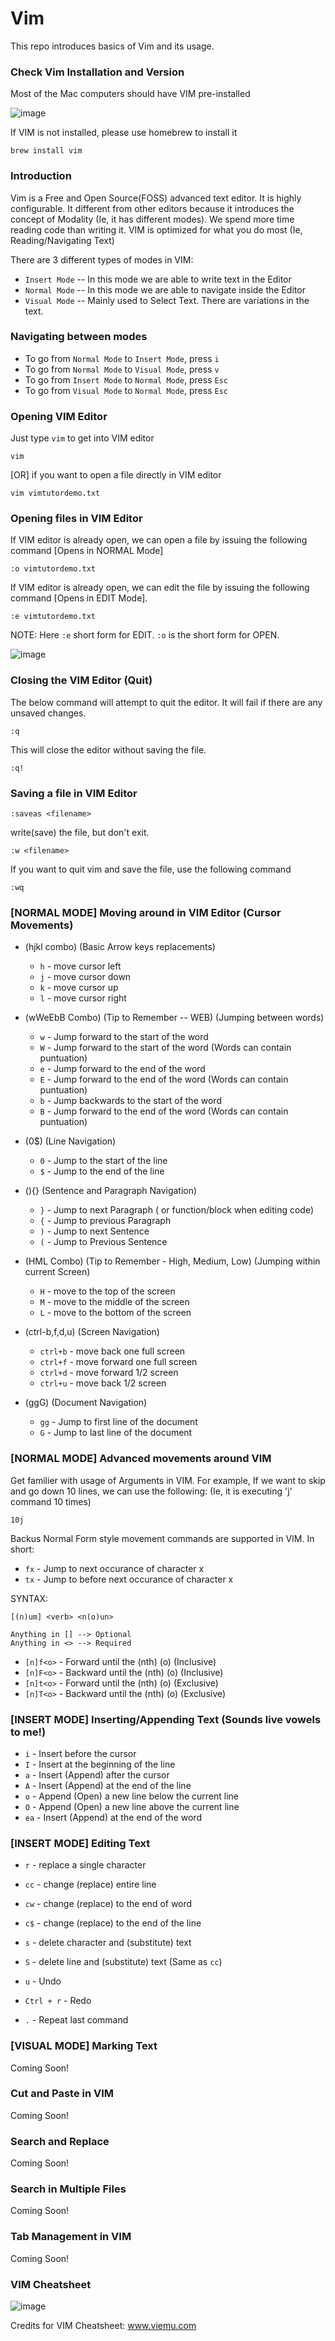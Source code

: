# Vim
This repo introduces basics of Vim and its usage.

### Check Vim Installation and Version

Most of the Mac computers should have VIM pre-installed

![image](https://user-images.githubusercontent.com/2145211/48574771-06d7f480-e8de-11e8-8294-f3fda37adeea.png)

If VIM is not installed, please use homebrew to install it

```
brew install vim
```

### Introduction

Vim is a Free and Open Source(FOSS) advanced text editor. It is highly configurable.
It different from other editors because it introduces the concept of Modality (Ie, it has different modes).
We spend more time reading code than writing it. VIM is optimized for what you do most (Ie, Reading/Navigating Text)

There are 3 different types of modes in VIM:

* `Insert Mode` -- In this mode we are able to write text in the Editor
* `Normal Mode` -- In this mode we are able to navigate inside the Editor
* `Visual Mode` -- Mainly used to Select Text. There are variations in the text.  

### Navigating between modes

* To go from `Normal Mode` to `Insert Mode`, press `i`
* To go from `Normal Mode` to `Visual Mode`, press `v`
* To go from `Insert Mode` to `Normal Mode`, press `Esc`
* To go from `Visual Mode` to `Normal Mode`, press `Esc`

### Opening VIM Editor

Just type `vim` to get into VIM editor

```
vim
```

[OR] if you want to open a file directly in VIM editor

```
vim vimtutordemo.txt
```

### Opening files in VIM Editor

If VIM editor is already open, we can open a file by issuing the following command [Opens in NORMAL Mode]

```
:o vimtutordemo.txt
```

If VIM editor is already open, we can edit the file by issuing the following command [Opens in EDIT Mode].

```
:e vimtutordemo.txt
```

NOTE: Here `:e` short form for EDIT. `:o` is the short form for OPEN.

![image](https://user-images.githubusercontent.com/2145211/48583941-7a85fb80-e8f6-11e8-8be9-348b5d7b0de8.png)


### Closing the VIM Editor (Quit)

The below command will attempt to quit the editor. It will fail if there are any unsaved changes.
```
:q
```

This will close the editor without saving the file.
```
:q! 
```

### Saving a file in VIM Editor

```
:saveas <filename>
```

write(save) the file, but don't exit.
```
:w <filename>
```

If you want to quit vim and save the file, use the following command 
```
:wq
```

### [NORMAL MODE] Moving around in VIM Editor (Cursor Movements) 

* (hjkl combo) (Basic Arrow keys replacements)
  * `h` - move cursor left
  * `j` - move cursor down
  * `k` - move cursor up
  * `l` - move cursor right

* (wWeEbB Combo) (Tip to Remember -- WEB) (Jumping between words)
  * `w` - Jump forward to the start of the word
  * `W` - Jump forward to the start of the word (Words can contain puntuation)
  * `e` - Jump forward to the end of the word
  * `E` - Jump forward to the end of the word (Words can contain puntuation)
  * `b` - Jump backwards to the start of the word
  * `B` - Jump forward to the end of the word (Words can contain puntuation)
  
* (0$) (Line Navigation)
  * `0` - Jump to the start of the line
  * `$` - Jump to the end of the line
  
* (){} (Sentence and Paragraph Navigation)
  * `}` - Jump to next Paragraph ( or function/block when editing code)
  * `{` - Jump to previous Paragraph
  * `)` - Jump to next Sentence
  * `(` - Jump to Previous Sentence

* (HML Combo) (Tip to Remember - High, Medium, Low) (Jumping within current Screen)
  * `H` - move to the top of the screen
  * `M` - move to the middle of the screen
  * `L` - move to the bottom of the screen
  
* (ctrl-b,f,d,u) (Screen Navigation)
  * `ctrl+b` - move back one full screen
  * `ctrl+f` - move forward one full screen
  * `ctrl+d` - move forward 1/2 screen
  * `ctrl+u` - move back 1/2 screen

* (ggG) (Document Navigation)
  * `gg` - Jump to first line of the document
  * `G` - Jump to last line of the document

### [NORMAL MODE] Advanced movements around VIM 

Get familier with usage of Arguments in VIM. For example,
If we want to skip and go down 10 lines, we can use the following: (Ie, it is executing 'j' command 10 times)

```
10j
```

Backus Normal Form style movement commands are supported in VIM.
In short:

* `fx` - Jump to next occurance of character x
* `tx` - Jump to before next occurance of character x

SYNTAX:
```
[(n)um] <verb> <n(o)un>

Anything in [] --> Optional
Anything in <> --> Required
```

* `[n]f<o>` - Forward until the (nth) (o) (Inclusive)
* `[n]F<o>` - Backward until the (nth) (o) (Inclusive)
* `[n]t<o>` - Forward until the (nth) (o) (Exclusive)
* `[n]T<o>` - Backward until the (nth) (o) (Exclusive)


### [INSERT MODE] Inserting/Appending Text (Sounds live vowels to me!)

* `i` - Insert before the cursor
* `I` - Insert at the beginning of the line
* `a` - Insert (Append) after the cursor
* `A` - Insert (Append) at the end of the line
* `o` - Append (Open) a new line below the current line
* `O` - Append (Open) a new line above the current line
* `ea` - Insert (Append) at the end of the word

### [INSERT MODE] Editing Text 

* `r` - replace a single character
* `cc` - change (replace) entire line
* `cw` - change (replace) to the end of word
* `c$` - change (replace) to the end of the line
* `s` - delete character and (substitute) text
* `S` - delete line and (substitute) text (Same as `cc`)

* `u` - Undo
* `Ctrl + r` - Redo
* `.` - Repeat last command

### [VISUAL MODE] Marking Text

Coming Soon!

### Cut and Paste in VIM

Coming Soon!

### Search and Replace

Coming Soon!

### Search in Multiple Files

Coming Soon!

### Tab Management in VIM

Coming Soon!

### VIM Cheatsheet
	
![image](https://user-images.githubusercontent.com/2145211/48723633-22504180-ebf5-11e8-8aad-c9a7ebf61846.png)

Credits for VIM Cheatsheet: www.viemu.com
